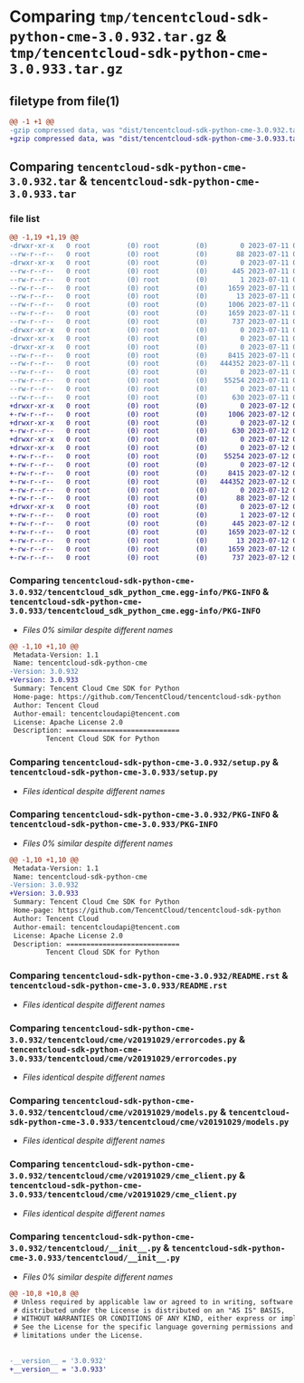 # Comparing `tmp/tencentcloud-sdk-python-cme-3.0.932.tar.gz` & `tmp/tencentcloud-sdk-python-cme-3.0.933.tar.gz`

## filetype from file(1)

```diff
@@ -1 +1 @@
-gzip compressed data, was "dist/tencentcloud-sdk-python-cme-3.0.932.tar", last modified: Tue Jul 11 00:36:58 2023, max compression
+gzip compressed data, was "dist/tencentcloud-sdk-python-cme-3.0.933.tar", last modified: Wed Jul 12 00:23:32 2023, max compression
```

## Comparing `tencentcloud-sdk-python-cme-3.0.932.tar` & `tencentcloud-sdk-python-cme-3.0.933.tar`

### file list

```diff
@@ -1,19 +1,19 @@
-drwxr-xr-x   0 root         (0) root         (0)        0 2023-07-11 00:36:58.000000 tencentcloud-sdk-python-cme-3.0.932/
--rw-r--r--   0 root         (0) root         (0)       88 2023-07-11 00:36:58.000000 tencentcloud-sdk-python-cme-3.0.932/setup.cfg
-drwxr-xr-x   0 root         (0) root         (0)        0 2023-07-11 00:36:58.000000 tencentcloud-sdk-python-cme-3.0.932/tencentcloud_sdk_python_cme.egg-info/
--rw-r--r--   0 root         (0) root         (0)      445 2023-07-11 00:36:58.000000 tencentcloud-sdk-python-cme-3.0.932/tencentcloud_sdk_python_cme.egg-info/SOURCES.txt
--rw-r--r--   0 root         (0) root         (0)        1 2023-07-11 00:36:58.000000 tencentcloud-sdk-python-cme-3.0.932/tencentcloud_sdk_python_cme.egg-info/dependency_links.txt
--rw-r--r--   0 root         (0) root         (0)     1659 2023-07-11 00:36:58.000000 tencentcloud-sdk-python-cme-3.0.932/tencentcloud_sdk_python_cme.egg-info/PKG-INFO
--rw-r--r--   0 root         (0) root         (0)       13 2023-07-11 00:36:58.000000 tencentcloud-sdk-python-cme-3.0.932/tencentcloud_sdk_python_cme.egg-info/top_level.txt
--rw-r--r--   0 root         (0) root         (0)     1006 2023-07-11 00:36:58.000000 tencentcloud-sdk-python-cme-3.0.932/setup.py
--rw-r--r--   0 root         (0) root         (0)     1659 2023-07-11 00:36:58.000000 tencentcloud-sdk-python-cme-3.0.932/PKG-INFO
--rw-r--r--   0 root         (0) root         (0)      737 2023-07-11 00:36:58.000000 tencentcloud-sdk-python-cme-3.0.932/README.rst
-drwxr-xr-x   0 root         (0) root         (0)        0 2023-07-11 00:36:58.000000 tencentcloud-sdk-python-cme-3.0.932/tencentcloud/
-drwxr-xr-x   0 root         (0) root         (0)        0 2023-07-11 00:36:58.000000 tencentcloud-sdk-python-cme-3.0.932/tencentcloud/cme/
-drwxr-xr-x   0 root         (0) root         (0)        0 2023-07-11 00:36:58.000000 tencentcloud-sdk-python-cme-3.0.932/tencentcloud/cme/v20191029/
--rw-r--r--   0 root         (0) root         (0)     8415 2023-07-11 00:36:58.000000 tencentcloud-sdk-python-cme-3.0.932/tencentcloud/cme/v20191029/errorcodes.py
--rw-r--r--   0 root         (0) root         (0)   444352 2023-07-11 00:36:58.000000 tencentcloud-sdk-python-cme-3.0.932/tencentcloud/cme/v20191029/models.py
--rw-r--r--   0 root         (0) root         (0)        0 2023-07-11 00:36:58.000000 tencentcloud-sdk-python-cme-3.0.932/tencentcloud/cme/v20191029/__init__.py
--rw-r--r--   0 root         (0) root         (0)    55254 2023-07-11 00:36:58.000000 tencentcloud-sdk-python-cme-3.0.932/tencentcloud/cme/v20191029/cme_client.py
--rw-r--r--   0 root         (0) root         (0)        0 2023-07-11 00:36:58.000000 tencentcloud-sdk-python-cme-3.0.932/tencentcloud/cme/__init__.py
--rw-r--r--   0 root         (0) root         (0)      630 2023-07-11 00:36:58.000000 tencentcloud-sdk-python-cme-3.0.932/tencentcloud/__init__.py
+drwxr-xr-x   0 root         (0) root         (0)        0 2023-07-12 00:23:32.000000 tencentcloud-sdk-python-cme-3.0.933/
+-rw-r--r--   0 root         (0) root         (0)     1006 2023-07-12 00:23:31.000000 tencentcloud-sdk-python-cme-3.0.933/setup.py
+drwxr-xr-x   0 root         (0) root         (0)        0 2023-07-12 00:23:32.000000 tencentcloud-sdk-python-cme-3.0.933/tencentcloud/
+-rw-r--r--   0 root         (0) root         (0)      630 2023-07-12 00:23:31.000000 tencentcloud-sdk-python-cme-3.0.933/tencentcloud/__init__.py
+drwxr-xr-x   0 root         (0) root         (0)        0 2023-07-12 00:23:32.000000 tencentcloud-sdk-python-cme-3.0.933/tencentcloud/cme/
+drwxr-xr-x   0 root         (0) root         (0)        0 2023-07-12 00:23:32.000000 tencentcloud-sdk-python-cme-3.0.933/tencentcloud/cme/v20191029/
+-rw-r--r--   0 root         (0) root         (0)    55254 2023-07-12 00:23:31.000000 tencentcloud-sdk-python-cme-3.0.933/tencentcloud/cme/v20191029/cme_client.py
+-rw-r--r--   0 root         (0) root         (0)        0 2023-07-12 00:23:31.000000 tencentcloud-sdk-python-cme-3.0.933/tencentcloud/cme/v20191029/__init__.py
+-rw-r--r--   0 root         (0) root         (0)     8415 2023-07-12 00:23:31.000000 tencentcloud-sdk-python-cme-3.0.933/tencentcloud/cme/v20191029/errorcodes.py
+-rw-r--r--   0 root         (0) root         (0)   444352 2023-07-12 00:23:31.000000 tencentcloud-sdk-python-cme-3.0.933/tencentcloud/cme/v20191029/models.py
+-rw-r--r--   0 root         (0) root         (0)        0 2023-07-12 00:23:31.000000 tencentcloud-sdk-python-cme-3.0.933/tencentcloud/cme/__init__.py
+-rw-r--r--   0 root         (0) root         (0)       88 2023-07-12 00:23:32.000000 tencentcloud-sdk-python-cme-3.0.933/setup.cfg
+drwxr-xr-x   0 root         (0) root         (0)        0 2023-07-12 00:23:32.000000 tencentcloud-sdk-python-cme-3.0.933/tencentcloud_sdk_python_cme.egg-info/
+-rw-r--r--   0 root         (0) root         (0)        1 2023-07-12 00:23:32.000000 tencentcloud-sdk-python-cme-3.0.933/tencentcloud_sdk_python_cme.egg-info/dependency_links.txt
+-rw-r--r--   0 root         (0) root         (0)      445 2023-07-12 00:23:32.000000 tencentcloud-sdk-python-cme-3.0.933/tencentcloud_sdk_python_cme.egg-info/SOURCES.txt
+-rw-r--r--   0 root         (0) root         (0)     1659 2023-07-12 00:23:32.000000 tencentcloud-sdk-python-cme-3.0.933/tencentcloud_sdk_python_cme.egg-info/PKG-INFO
+-rw-r--r--   0 root         (0) root         (0)       13 2023-07-12 00:23:32.000000 tencentcloud-sdk-python-cme-3.0.933/tencentcloud_sdk_python_cme.egg-info/top_level.txt
+-rw-r--r--   0 root         (0) root         (0)     1659 2023-07-12 00:23:32.000000 tencentcloud-sdk-python-cme-3.0.933/PKG-INFO
+-rw-r--r--   0 root         (0) root         (0)      737 2023-07-12 00:23:31.000000 tencentcloud-sdk-python-cme-3.0.933/README.rst
```

### Comparing `tencentcloud-sdk-python-cme-3.0.932/tencentcloud_sdk_python_cme.egg-info/PKG-INFO` & `tencentcloud-sdk-python-cme-3.0.933/tencentcloud_sdk_python_cme.egg-info/PKG-INFO`

 * *Files 0% similar despite different names*

```diff
@@ -1,10 +1,10 @@
 Metadata-Version: 1.1
 Name: tencentcloud-sdk-python-cme
-Version: 3.0.932
+Version: 3.0.933
 Summary: Tencent Cloud Cme SDK for Python
 Home-page: https://github.com/TencentCloud/tencentcloud-sdk-python
 Author: Tencent Cloud
 Author-email: tencentcloudapi@tencent.com
 License: Apache License 2.0
 Description: ============================
         Tencent Cloud SDK for Python
```

### Comparing `tencentcloud-sdk-python-cme-3.0.932/setup.py` & `tencentcloud-sdk-python-cme-3.0.933/setup.py`

 * *Files identical despite different names*

### Comparing `tencentcloud-sdk-python-cme-3.0.932/PKG-INFO` & `tencentcloud-sdk-python-cme-3.0.933/PKG-INFO`

 * *Files 0% similar despite different names*

```diff
@@ -1,10 +1,10 @@
 Metadata-Version: 1.1
 Name: tencentcloud-sdk-python-cme
-Version: 3.0.932
+Version: 3.0.933
 Summary: Tencent Cloud Cme SDK for Python
 Home-page: https://github.com/TencentCloud/tencentcloud-sdk-python
 Author: Tencent Cloud
 Author-email: tencentcloudapi@tencent.com
 License: Apache License 2.0
 Description: ============================
         Tencent Cloud SDK for Python
```

### Comparing `tencentcloud-sdk-python-cme-3.0.932/README.rst` & `tencentcloud-sdk-python-cme-3.0.933/README.rst`

 * *Files identical despite different names*

### Comparing `tencentcloud-sdk-python-cme-3.0.932/tencentcloud/cme/v20191029/errorcodes.py` & `tencentcloud-sdk-python-cme-3.0.933/tencentcloud/cme/v20191029/errorcodes.py`

 * *Files identical despite different names*

### Comparing `tencentcloud-sdk-python-cme-3.0.932/tencentcloud/cme/v20191029/models.py` & `tencentcloud-sdk-python-cme-3.0.933/tencentcloud/cme/v20191029/models.py`

 * *Files identical despite different names*

### Comparing `tencentcloud-sdk-python-cme-3.0.932/tencentcloud/cme/v20191029/cme_client.py` & `tencentcloud-sdk-python-cme-3.0.933/tencentcloud/cme/v20191029/cme_client.py`

 * *Files identical despite different names*

### Comparing `tencentcloud-sdk-python-cme-3.0.932/tencentcloud/__init__.py` & `tencentcloud-sdk-python-cme-3.0.933/tencentcloud/__init__.py`

 * *Files 0% similar despite different names*

```diff
@@ -10,8 +10,8 @@
 # Unless required by applicable law or agreed to in writing, software
 # distributed under the License is distributed on an "AS IS" BASIS,
 # WITHOUT WARRANTIES OR CONDITIONS OF ANY KIND, either express or implied.
 # See the License for the specific language governing permissions and
 # limitations under the License.
 
 
-__version__ = '3.0.932'
+__version__ = '3.0.933'
```

